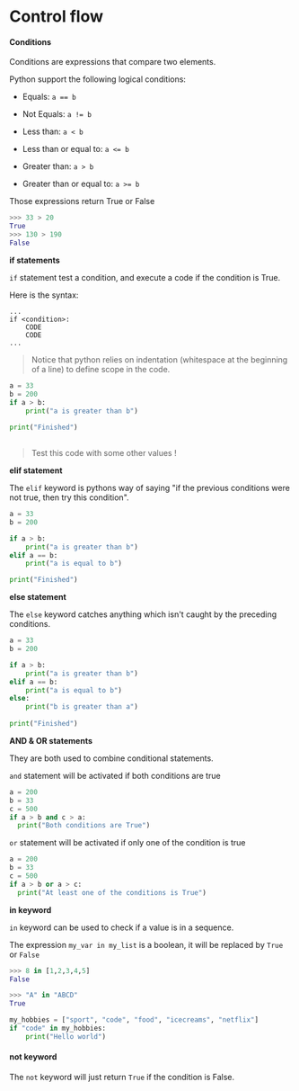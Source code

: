 # Control flow 

#### Conditions

Conditions are expressions that compare two elements.

Python support the following logical conditions:

- Equals: `a == b`

- Not Equals: `a != b`

- Less than: `a < b`

- Less than or equal to: `a <= b`

- Greater than: `a > b`

- Greater than or equal to: `a >= b`

  

Those expressions return True or False 

```python 
>>> 33 > 20
True
>>> 130 > 190
False
```



**if statements**

`if` statement test a condition, and execute a code if the condition is True.

Here is the syntax: 

```
...
if <condition>:
    CODE
    CODE
...   
```



>  Notice that python relies on indentation (whitespace at the beginning of a line) to define scope in the code.

```python
a = 33
b = 200
if a > b:
    print("a is greater than b")
    
print("Finished")
    
```

> Test this code with some other values !



**elif statement**

The `elif` keyword is pythons way of saying "if the previous conditions were not true, then try this condition".

```python
a = 33
b = 200

if a > b:
    print("a is greater than b")
elif a == b:
    print("a is equal to b")

print("Finished")
```



**else statement**

The `else` keyword catches anything which isn't caught by the preceding conditions.

```python
a = 33
b = 200

if a > b:
    print("a is greater than b")
elif a == b:
    print("a is equal to b")
else:
    print("b is greater than a")
    
print("Finished")
```



**AND & OR statements**

They are both used to combine conditional statements.

`and` statement will be activated if both conditions are true

```python
a = 200
b = 33
c = 500
if a > b and c > a:
  print("Both conditions are True")
```

`or` statement will be activated if only one of the condition is true

```python
a = 200
b = 33
c = 500
if a > b or a > c:
  print("At least one of the conditions is True")
```



**in keyword**

`in` keyword can be used to check if a value is in a sequence.

The expression `my_var in my_list` is a boolean, it will be replaced by `True` or `False`

```python
>>> 8 in [1,2,3,4,5]
False

>>> "A" in "ABCD"
True
```



```python
my_hobbies = ["sport", "code", "food", "icecreams", "netflix"]
if "code" in my_hobbies:
    print("Hello world")
```



#### not keyword

The `not` keyword will just return `True` if the condition is False.